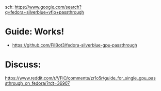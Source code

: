 sch: https://www.google.com/search?q=fedora+silverblue+vfio+passthrough

# Guide: Works!
- https://github.com/FilBot3/fedora-silverblue-gpu-passthrough

# Discuss:
https://www.reddit.com/r/VFIO/comments/zr1o5r/guide_for_single_gpu_passthrough_on_fedora/?rdt=36907
